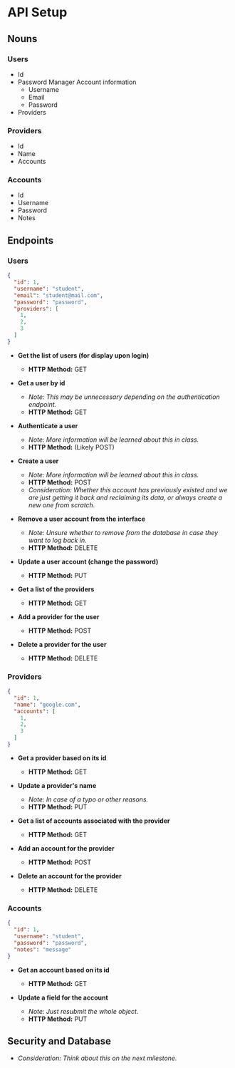 # API Setup

## Nouns

### Users
- Id
- Password Manager Account information
  - Username
  - Email
  - Password
- Providers

### Providers
- Id
- Name
- Accounts

### Accounts
- Id
- Username
- Password
- Notes

## Endpoints

### Users

```json
{
  "id": 1,
  "username": "student",
  "email": "student@mail.com",
  "password": "password",
  "providers": [
    1,
    2,
    3
  ]
}
```

- **Get the list of users (for display upon login)**
  - **HTTP Method:** GET

- **Get a user by id**
  - *Note: This may be unnecessary depending on the authentication endpoint.*
  - **HTTP Method:** GET

- **Authenticate a user**
  - *Note: More information will be learned about this in class.*
  - **HTTP Method:** (Likely POST)

- **Create a user**
  - *Note: More information will be learned about this in class.*
  - **HTTP Method:** POST
  - *Consideration: Whether this account has previously existed and we are just getting it back and reclaiming its data, or always create a new one from scratch.*

- **Remove a user account from the interface**
  - *Note: Unsure whether to remove from the database in case they want to log back in.*
  - **HTTP Method:** DELETE

- **Update a user account (change the password)**
  - **HTTP Method:** PUT

- **Get a list of the providers**
  - **HTTP Method:** GET

- **Add a provider for the user**
  - **HTTP Method:** POST

- **Delete a provider for the user**
  - **HTTP Method:** DELETE

### Providers

```json
{
  "id": 1,
  "name": "google.com",
  "accounts": [
    1,
    2,
    3
  ]
}
```

- **Get a provider based on its id**
  - **HTTP Method:** GET

- **Update a provider's name**
  - *Note: In case of a typo or other reasons.*
  - **HTTP Method:** PUT

- **Get a list of accounts associated with the provider**
  - **HTTP Method:** GET

- **Add an account for the provider**
  - **HTTP Method:** POST

- **Delete an account for the provider**
  - **HTTP Method:** DELETE

### Accounts

```json
{
  "id": 1,
  "username": "student",
  "password": "password",
  "notes": "message"
}
```

- **Get an account based on its id**
  - **HTTP Method:** GET

- **Update a field for the account**
  - *Note: Just resubmit the whole object.*
  - **HTTP Method:** PUT

## Security and Database

- *Consideration: Think about this on the next milestone.*
